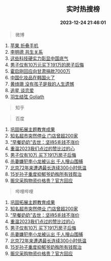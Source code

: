 <div align="center"><h2>实时热搜榜</h2><h4>2023-12-24 21:46:01</h4></div>

> 微博  

1. [苹果 折叠手机](https://s.weibo.com/weibo?q=%E8%8B%B9%E6%9E%9C%20%E6%8A%98%E5%8F%A0%E6%89%8B%E6%9C%BA&t=31&band_rank=1&Refer=top)<br />
2. [李明德 共生关系](https://s.weibo.com/weibo?q=%E6%9D%8E%E6%98%8E%E5%BE%B7%20%E5%85%B1%E7%94%9F%E5%85%B3%E7%B3%BB&t=31&band_rank=2&Refer=top)<br />
3. [这些科技硬实力彰显中国底气](https://s.weibo.com/weibo?q=%23%E8%BF%99%E4%BA%9B%E7%A7%91%E6%8A%80%E7%A1%AC%E5%AE%9E%E5%8A%9B%E5%BD%B0%E6%98%BE%E4%B8%AD%E5%9B%BD%E5%BA%95%E6%B0%94%23&t=31&band_rank=3&Refer=top)<br />
4. [男子仅有10万元买下191万的房子后悔](https://s.weibo.com/weibo?q=%23%E7%94%B7%E5%AD%90%E4%BB%85%E6%9C%8910%E4%B8%87%E5%85%83%E4%B9%B0%E4%B8%8B191%E4%B8%87%E7%9A%84%E6%88%BF%E5%AD%90%E5%90%8E%E6%82%94%23&t=31&band_rank=4&Refer=top)<br />
5. [霍启刚回应向甘肃捐款7000万](https://s.weibo.com/weibo?q=%23%E9%9C%8D%E5%90%AF%E5%88%9A%E5%9B%9E%E5%BA%94%E5%90%91%E7%94%98%E8%82%83%E6%8D%90%E6%AC%BE7000%E4%B8%87%23&t=31&band_rank=5&Refer=top)<br />
6. [中国化妆品在韩国火了](https://s.weibo.com/weibo?q=%23%E4%B8%AD%E5%9B%BD%E5%8C%96%E5%A6%86%E5%93%81%E5%9C%A8%E9%9F%A9%E5%9B%BD%E7%81%AB%E4%BA%86%23&t=31&band_rank=6&Refer=top)<br />
7. [黄绮珊 没有孩子是我的人生遗憾](https://s.weibo.com/weibo?q=%E9%BB%84%E7%BB%AE%E7%8F%8A%20%E6%B2%A1%E6%9C%89%E5%AD%A9%E5%AD%90%E6%98%AF%E6%88%91%E7%9A%84%E4%BA%BA%E7%94%9F%E9%81%97%E6%86%BE&t=31&band_rank=7&Refer=top)<br />
8. [追星 谈恋爱](https://s.weibo.com/weibo?q=%E8%BF%BD%E6%98%9F%20%E8%B0%88%E6%81%8B%E7%88%B1&t=31&band_rank=8&Refer=top)<br />
9. [羽生结弦 Goliath](https://s.weibo.com/weibo?q=%E7%BE%BD%E7%94%9F%E7%BB%93%E5%BC%A6%20Goliath&t=31&band_rank=9&Refer=top)<br />

> 知乎  


> 百度  

1. [巩固拓展主题教育成果](https://www.baidu.com/s?wd=%E5%B7%A9%E5%9B%BA%E6%8B%93%E5%B1%95%E4%B8%BB%E9%A2%98%E6%95%99%E8%82%B2%E6%88%90%E6%9E%9C&sa=fyb_news&rsv_dl=fyb_news)<br />
2. [知名超市突然停业 门店曾超200家](https://www.baidu.com/s?wd=%E7%9F%A5%E5%90%8D%E8%B6%85%E5%B8%82%E7%AA%81%E7%84%B6%E5%81%9C%E4%B8%9A+%E9%97%A8%E5%BA%97%E6%9B%BE%E8%B6%85200%E5%AE%B6&sa=fyb_news&rsv_dl=fyb_news)<br />
3. [“早餐奶奶”去世：坚持5毛钱不涨价](https://www.baidu.com/s?wd=%E2%80%9C%E6%97%A9%E9%A4%90%E5%A5%B6%E5%A5%B6%E2%80%9D%E5%8E%BB%E4%B8%96%EF%BC%9A%E5%9D%9A%E6%8C%815%E6%AF%9B%E9%92%B1%E4%B8%8D%E6%B6%A8%E4%BB%B7&sa=fyb_news&rsv_dl=fyb_news)<br />
4. [重温2023我们点过的赞比过的心](https://www.baidu.com/s?wd=%E9%87%8D%E6%B8%A92023%E6%88%91%E4%BB%AC%E7%82%B9%E8%BF%87%E7%9A%84%E8%B5%9E%E6%AF%94%E8%BF%87%E7%9A%84%E5%BF%83&sa=fyb_news&rsv_dl=fyb_news)<br />
5. [男子仅有10万 买下191万房子后悔](https://www.baidu.com/s?wd=%E7%94%B7%E5%AD%90%E4%BB%85%E6%9C%8910%E4%B8%87+%E4%B9%B0%E4%B8%8B191%E4%B8%87%E6%88%BF%E5%AD%90%E5%90%8E%E6%82%94&sa=fyb_news&rsv_dl=fyb_news)<br />
6. [杀妻嫌犯李小龙被认出 千人搜山围捕](https://www.baidu.com/s?wd=%E6%9D%80%E5%A6%BB%E5%AB%8C%E7%8A%AF%E6%9D%8E%E5%B0%8F%E9%BE%99%E8%A2%AB%E8%AE%A4%E5%87%BA+%E5%8D%83%E4%BA%BA%E6%90%9C%E5%B1%B1%E5%9B%B4%E6%8D%95&sa=fyb_news&rsv_dl=fyb_news)<br />
7. [北京72年来遭遇最长连续300小时低温](https://www.baidu.com/s?wd=%E5%8C%97%E4%BA%AC72%E5%B9%B4%E6%9D%A5%E9%81%AD%E9%81%87%E6%9C%80%E9%95%BF%E8%BF%9E%E7%BB%AD300%E5%B0%8F%E6%97%B6%E4%BD%8E%E6%B8%A9&sa=fyb_news&rsv_dl=fyb_news)<br />
8. [15岁孙子重度抑郁爷奶掏所有钱帮治](https://www.baidu.com/s?wd=15%E5%B2%81%E5%AD%99%E5%AD%90%E9%87%8D%E5%BA%A6%E6%8A%91%E9%83%81%E7%88%B7%E5%A5%B6%E6%8E%8F%E6%89%80%E6%9C%89%E9%92%B1%E5%B8%AE%E6%B2%BB&sa=fyb_news&rsv_dl=fyb_news)<br />
9. [赈灾采购物资价格贵？官方回应](https://www.baidu.com/s?wd=%E8%B5%88%E7%81%BE%E9%87%87%E8%B4%AD%E7%89%A9%E8%B5%84%E4%BB%B7%E6%A0%BC%E8%B4%B5%EF%BC%9F%E5%AE%98%E6%96%B9%E5%9B%9E%E5%BA%94&sa=fyb_news&rsv_dl=fyb_news)<br />

> 哔哩哔哩  

1. [巩固拓展主题教育成果](https://www.baidu.com/s?wd=%E5%B7%A9%E5%9B%BA%E6%8B%93%E5%B1%95%E4%B8%BB%E9%A2%98%E6%95%99%E8%82%B2%E6%88%90%E6%9E%9C&sa=fyb_news&rsv_dl=fyb_news)<br />
2. [知名超市突然停业 门店曾超200家](https://www.baidu.com/s?wd=%E7%9F%A5%E5%90%8D%E8%B6%85%E5%B8%82%E7%AA%81%E7%84%B6%E5%81%9C%E4%B8%9A+%E9%97%A8%E5%BA%97%E6%9B%BE%E8%B6%85200%E5%AE%B6&sa=fyb_news&rsv_dl=fyb_news)<br />
3. [“早餐奶奶”去世：坚持5毛钱不涨价](https://www.baidu.com/s?wd=%E2%80%9C%E6%97%A9%E9%A4%90%E5%A5%B6%E5%A5%B6%E2%80%9D%E5%8E%BB%E4%B8%96%EF%BC%9A%E5%9D%9A%E6%8C%815%E6%AF%9B%E9%92%B1%E4%B8%8D%E6%B6%A8%E4%BB%B7&sa=fyb_news&rsv_dl=fyb_news)<br />
4. [重温2023我们点过的赞比过的心](https://www.baidu.com/s?wd=%E9%87%8D%E6%B8%A92023%E6%88%91%E4%BB%AC%E7%82%B9%E8%BF%87%E7%9A%84%E8%B5%9E%E6%AF%94%E8%BF%87%E7%9A%84%E5%BF%83&sa=fyb_news&rsv_dl=fyb_news)<br />
5. [男子仅有10万 买下191万房子后悔](https://www.baidu.com/s?wd=%E7%94%B7%E5%AD%90%E4%BB%85%E6%9C%8910%E4%B8%87+%E4%B9%B0%E4%B8%8B191%E4%B8%87%E6%88%BF%E5%AD%90%E5%90%8E%E6%82%94&sa=fyb_news&rsv_dl=fyb_news)<br />
6. [杀妻嫌犯李小龙被认出 千人搜山围捕](https://www.baidu.com/s?wd=%E6%9D%80%E5%A6%BB%E5%AB%8C%E7%8A%AF%E6%9D%8E%E5%B0%8F%E9%BE%99%E8%A2%AB%E8%AE%A4%E5%87%BA+%E5%8D%83%E4%BA%BA%E6%90%9C%E5%B1%B1%E5%9B%B4%E6%8D%95&sa=fyb_news&rsv_dl=fyb_news)<br />
7. [北京72年来遭遇最长连续300小时低温](https://www.baidu.com/s?wd=%E5%8C%97%E4%BA%AC72%E5%B9%B4%E6%9D%A5%E9%81%AD%E9%81%87%E6%9C%80%E9%95%BF%E8%BF%9E%E7%BB%AD300%E5%B0%8F%E6%97%B6%E4%BD%8E%E6%B8%A9&sa=fyb_news&rsv_dl=fyb_news)<br />
8. [15岁孙子重度抑郁爷奶掏所有钱帮治](https://www.baidu.com/s?wd=15%E5%B2%81%E5%AD%99%E5%AD%90%E9%87%8D%E5%BA%A6%E6%8A%91%E9%83%81%E7%88%B7%E5%A5%B6%E6%8E%8F%E6%89%80%E6%9C%89%E9%92%B1%E5%B8%AE%E6%B2%BB&sa=fyb_news&rsv_dl=fyb_news)<br />
9. [赈灾采购物资价格贵？官方回应](https://www.baidu.com/s?wd=%E8%B5%88%E7%81%BE%E9%87%87%E8%B4%AD%E7%89%A9%E8%B5%84%E4%BB%B7%E6%A0%BC%E8%B4%B5%EF%BC%9F%E5%AE%98%E6%96%B9%E5%9B%9E%E5%BA%94&sa=fyb_news&rsv_dl=fyb_news)<br />
